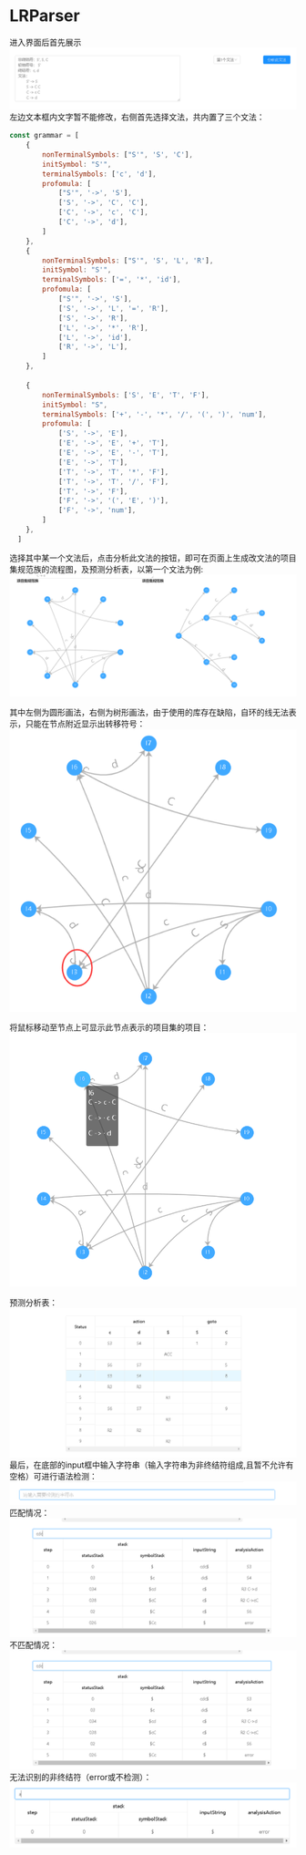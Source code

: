 # LRParser
进入界面后首先展示
![image.png](https://github.com/skrkuromi/LRParser/blob/master/images/1.png#align=left&display=inline&height=155&name=image.png&originHeight=295&originWidth=1372&size=15170&status=done&style=none&width=720)
左边文本框内文字暂不能修改，右侧首先选择文法，共内置了三个文法：

```javascript
const grammar = [
    {
        nonTerminalSymbols: ["S'", 'S', 'C'],
        initSymbol: "S'",
        terminalSymbols: ['c', 'd'],
        profomula: [
            ["S'", '->', 'S'],
            ['S', '->', 'C', 'C'],
            ['C', '->', 'c', 'C'],
            ['C', '->', 'd'],
        ]
    },
    {
        nonTerminalSymbols: ["S'", 'S', 'L', 'R'],
        initSymbol: "S'",
        terminalSymbols: ['=', '*', 'id'],
        profomula: [
            ["S'", '->', 'S'],
            ['S', '->', 'L', '=', 'R'],
            ['S', '->', 'R'],
            ['L', '->', '*', 'R'],
            ['L', '->', 'id'],
            ['R', '->', 'L'],
        ]
    },
    
    {
        nonTerminalSymbols: ['S', 'E', 'T', 'F'],
        initSymbol: "S",
        terminalSymbols: ['+', '-', '*', '/', '(', ')', 'num'],
        profomula: [
            ['S', '->', 'E'],
            ['E', '->', 'E', '+', 'T'],
            ['E', '->', 'E', '-', 'T'],
            ['E', '->', 'T'],
            ['T', '->', 'T', '*', 'F'],
            ['T', '->', 'T', '/', 'F'],
            ['T', '->', 'F'],
            ['F', '->', '(', 'E', ')'],
            ['F', '->', 'num'],
        ]
    },
  ]
```
选择其中某一个文法后，点击分析此文法的按钮，即可在页面上生成改文法的项目集规范族的流程图，及预测分析表，以第一个文法为例:
![image.png](https://github.com/skrkuromi/LRParser/blob/master/images/2.png#align=left&display=inline&height=318&name=image.png&originHeight=773&originWidth=1812&size=102233&status=done&style=none&width=746)

其中左侧为圆形画法，右侧为树形画法，由于使用的库存在缺陷，自环的线无法表示，只能在节点附近显示出转移符号：
![image.png](https://github.com/skrkuromi/LRParser/blob/master/images/3.png#align=left&display=inline&height=342&name=image.png&originHeight=603&originWidth=613&size=55839&status=done&style=none&width=348)

将鼠标移动至节点上可显示此节点表示的项目集的项目：
![image.png](https://github.com/skrkuromi/LRParser/blob/master/images/4.png#align=left&display=inline&height=356&name=image.png&originHeight=712&originWidth=805&size=54801&status=done&style=none&width=402.5)

预测分析表：
![image.png](https://github.com/skrkuromi/LRParser/blob/master/images/5.png#align=left&display=inline&height=322&name=image.png&originHeight=644&originWidth=1236&size=36452&status=done&style=none&width=618)
最后，在底部的input框中输入字符串（输入字符串为非终结符组成,且暂不允许有空格）可进行语法检测：
![image.png](https://github.com/skrkuromi/LRParser/blob/master/images/6.png#align=left&display=inline&height=55&name=image.png&originHeight=91&originWidth=1122&size=4025&status=done&style=none&width=682)
匹配情况：
![image.png](https://github.com/skrkuromi/LRParser/blob/master/images/7.png#align=left&display=inline&height=335&name=image.png&originHeight=670&originWidth=1211&size=43446&status=done&style=none&width=605.5)
不匹配情况：
![image.png](https://github.com/skrkuromi/LRParser/blob/master/images/8.png#align=left&display=inline&height=250&name=image.png&originHeight=499&originWidth=1203&size=31270&status=done&style=none&width=602)
无法识别的非终结符（error或不检测）：
![image.png](https://github.com/skrkuromi/LRParser/blob/master/images/9.png#align=left&display=inline&height=119&name=image.png&originHeight=238&originWidth=1044&size=12682&status=done&style=none&width=522)
